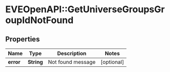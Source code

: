 # EVEOpenAPI::GetUniverseGroupsGroupIdNotFound

## Properties
Name | Type | Description | Notes
------------ | ------------- | ------------- | -------------
**error** | **String** | Not found message | [optional] 


